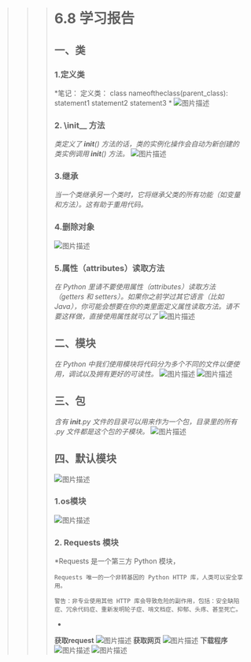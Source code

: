 >>> #  **6.8 学习报告**
>>>  ## 一、类
>>> ### 1.定义类
>>>  *笔记：
>>> 定义类：
>>> class nameoftheclass(parent_class):
>>>     statement1
>>>     statement2
>>>     statement3
>>> * 
>>>   ![图片描述](https://dn-simplecloud.shiyanlou.com/courses/uid1080407-20190608-1560002325902)
>>>
>>> ### 2. \init__ 方法 
>>>  *类定义了 __init__() 方法的话，类的实例化操作会自动为新创建的类实例调用 __init__() 方法。* 
>>> ![图片描述](https://dn-simplecloud.shiyanlou.com/courses/uid1080407-20190608-1560004191234)
>>>
>>> ### 3.继承
>>>  *当一个类继承另一个类时，它将继承父类的所有功能（如变量和方法）。这有助于重用代码。* 
>>>
>>> ### 4.删除对象
>>> ![图片描述](https://dn-simplecloud.shiyanlou.com/courses/uid1080407-20190608-1560004530476)
>>>
>>> ### 5.属性（attributes）读取方法
>>>  *在 Python 里请不要使用属性（attributes）读取方法（getters 和 setters）。如果你之前学过其它语言（比如 Java），你可能会想要在你的类里面定义属性读取方法。请不要这样做，直接使用属性就可以了* 
>>> ![图片描述](https://dn-simplecloud.shiyanlou.com/courses/uid1080407-20190609-1560065797901)
>>>
>>> ## 二、模块
>>>  *在 Python 中我们使用模块将代码分为多个不同的文件以便使用，调试以及拥有更好的可读性。* 
>>> ![图片描述](https://dn-simplecloud.shiyanlou.com/courses/uid1080407-20190609-1560068318767)
>>> ![图片描述](https://dn-simplecloud.shiyanlou.com/courses/uid1080407-20190609-1560068337835)
>>>
>>> ## 三、包
>>>  *含有 __init__.py 文件的目录可以用来作为一个包，目录里的所有 .py 文件都是这个包的子模块。* 
>>> ![图片描述](https://dn-simplecloud.shiyanlou.com/courses/uid1080407-20190609-1560070133147)
>>>
>>> ## 四、默认模块
>>> ![图片描述](https://dn-simplecloud.shiyanlou.com/courses/uid1080407-20190609-1560070850865)
>>> ### 1.os模块
>>> ![图片描述](https://dn-simplecloud.shiyanlou.com/courses/uid1080407-20190609-1560071624753)
>>> ### 2. Requests 模块 
>>>  *Requests 是一个第三方 Python 模块，
>>>
>>>     Requests 唯一的一个非转基因的 Python HTTP 库，人类可以安全享用。
>>>     
>>>     警告：非专业使用其他 HTTP 库会导致危险的副作用，包括：安全缺陷症、冗余代码症、重新发明轮子症、啃文档症、抑郁、头疼、甚至死亡。
>>> * 
>>>
>>>  **获取request** 
>>> ![图片描述](https://dn-simplecloud.shiyanlou.com/courses/uid1080407-20190609-1560072112980)
>>>  **获取网页** 
>>> ![图片描述](https://dn-simplecloud.shiyanlou.com/courses/uid1080407-20190609-1560072504427)
>>>  **下载程序**
>>> ![图片描述](https://dn-simplecloud.shiyanlou.com/courses/uid1080407-20190609-1560082101955)
>>> ![图片描述](https://dn-simplecloud.shiyanlou.com/courses/uid1080407-20190609-1560082083686)